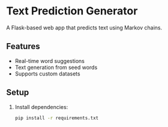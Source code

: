 # Text Prediction Generator

A Flask-based web app that predicts text using Markov chains.

## Features
- Real-time word suggestions
- Text generation from seed words
- Supports custom datasets

## Setup
1. Install dependencies:
   ```bash
   pip install -r requirements.txt
